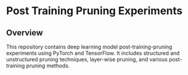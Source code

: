 # Post Training Pruning Experiments

## Overview
This repository contains deep learning model post-training-pruning experiments using PyTorch and TensorFlow. It includes structured and unstructured pruning techniques, layer-wise pruning, and various post-training pruning methods.

